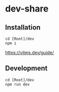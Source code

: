 # dev-share


## Installation 

```
cd [Root]/dev
npm i
```

https://vitejs.dev/guide/


## Development

```
cd [Root]/dev
npm run dev
```